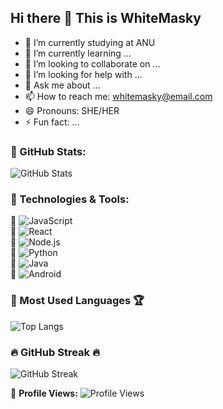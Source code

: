 ## Hi there 👋 This is WhiteMasky

<!--
**WhiteMasky/WhiteMasky** is a ✨ _special_ ✨ repository because its `README.md` (this file) appears on your GitHub profile.

Here are some ideas to get you started:
-->

- 🔭 I’m currently studying at ANU
- 🌱 I’m currently learning ...
- 👯 I’m looking to collaborate on ...
- 🤔 I’m looking for help with ...
- 💬 Ask me about ...
- 📫 How to reach me: [whitemasky@email.com](mailto:whitemasky@email.com)  
- 😄 Pronouns: SHE/HER
- ⚡ Fun fact: ...

### 🌟 GitHub Stats:
![GitHub Stats](https://github-readme-stats.vercel.app/api?username=whitemasky&show_icons=true&theme=tokyonight)

### 🚀 Technologies & Tools:
🔹 ![JavaScript](https://img.shields.io/badge/-JavaScript-F7DF1E?style=flat-square&logo=javascript&logoColor=black)  
🔹 ![React](https://img.shields.io/badge/-React-61DAFB?style=flat-square&logo=react&logoColor=white)  
🔹 ![Node.js](https://img.shields.io/badge/-Node.js-339933?style=flat-square&logo=node.js&logoColor=white)  
🔹 ![Python](https://img.shields.io/badge/-Python-3776AB?style=flat-square&logo=python&logoColor=white)  
🔹 ![Java](https://img.shields.io/badge/-Java-007396?style=flat-square&logo=java&logoColor=black)  
🔹 ![Android](https://img.shields.io/badge/-Android-3DDC84?style=flat-square&logo=android&logoColor=white)  

### 📌 Most Used Languages 🏆  
![Top Langs](https://github-readme-stats.vercel.app/api/top-langs/?username=whitemasky&layout=compact&theme=tokyonight)

### 🔥 GitHub Streak 🔥  
![GitHub Streak](https://github-readme-streak-stats.herokuapp.com/?user=whitemasky&theme=tokyonight)

👀 **Profile Views:** ![Profile Views](https://komarev.com/ghpvc/?username=whitemasky&color=blue)
